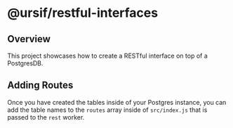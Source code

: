 # @ursif/restful-interfaces

## Overview

This project showcases how to create a RESTful interface on top of a PostgresDB.

## Adding Routes

Once you have created the tables inside of your Postgres instance, you can add
the table names to the `routes` array inside of `src/index.js` that is passed to
the `rest` worker.
